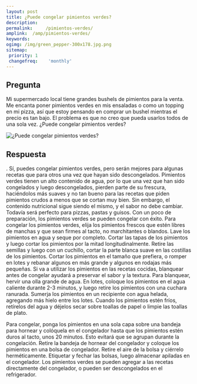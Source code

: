```yaml
---
layout: post
title: ¿Puede congelar pimientos verdes?  
description: 
permalink:     /pimientos-verdes/
amplink:  /amp/pimientos-verdes/
keywords: 
ogimg: /img/green_pepper-300x178.jpg.png
sitemap:
 priority: 1
 changefreq:    'monthly'
---
```




## Pregunta

Mi supermercado local tiene grandes bushels de pimientos para la venta. Me encanta poner pimientos verdes en mis ensaladas o como un topping en mi pizza, así que estoy pensando en comprar un bushel mientras el precio es tan bajo. El problema es que no creo que pueda usarlos todos de una sola vez. ¿Puede congelar pimientos verdes?


![¿Puede congelar pimientos verdes?](https://sepuedecongelar.com/img/green_pepper-300x178.jpg "¿Puede congelar pimientos verdes?" )


## Respuesta

. Sí, puedes congelar pimientos verdes, pero serán mejores para algunas recetas que para otros una vez que hayan sido descongelados. Pimientos verdes tienen un alto contenido de agua, por lo que una vez que han sido congelados y luego descongelados, pierden parte de su frescura, haciéndolos más suaves y no tan bueno para las recetas que piden pimientos crudos a menos que se cortan muy bien. Sin embargo, el contenido nutricional sigue siendo el mismo, y el sabor no debe cambiar. Todavía será perfecto para pizzas, pastas y guisos. Con un poco de preparación, los pimientos verdes se pueden congelar con éxito.
Para congelar los pimientos verdes, elija los pimientos frescos que estén libres de manchas y que sean firmes al tacto, no marchitantes o blandos. Lave los pimientos en agua y seque por completo. Cortar las tapas de los pimientos y luego cortar los pimientos por la mitad longitudinalmente. Retire las semillas y luego con un cuchillo, cortar la parte blanca suave en las costillas de los pimientos. Cortar los pimientos en el tamaño que prefiera, o romper en lotes y rebanar algunos en más grande y algunos en rodajas más pequeñas.
Si va a utilizar los pimientos en las recetas cocidas, blanquear antes de congelar ayudará a preservar el sabor y la textura. Para blanquear, hervir una olla grande de agua. En lotes, coloque los pimientos en el agua caliente durante 2-3 minutos, y luego retire los pimientos con una cuchara ranurada. Sumerja los pimientos en un recipiente con agua helada, agregando más hielo entre los lotes. Cuando los pimientos estén fríos, retírelos del agua y déjelos secar sobre toallas de papel o limpie las toallas de plato.

Para congelar, ponga los pimientos en una sola capa sobre una bandeja para hornear y colóquela en el congelador hasta que los pimientos estén duros al tacto, unos 20 minutos. Esto evitará que se agrupan durante la congelación. Retire la bandeja de hornear del congelador y coloque los pimientos en una bolsa de congelador. Retire el aire de la bolsa y ciérrelo herméticamente. Etiquetar y fechar las bolsas, luego almacenar apiladas en el congelador. Los pimientos verdes se pueden agregar a las recetas directamente del congelador, o pueden ser descongelados en el refrigerador.